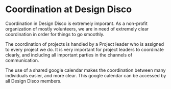 # Coordination at Design Disco

Coordination in Design Disco is extremely imporant. As a non-profit organization of mostly volunteers, we are in need of extremely clear coordination in order for things to go smoothly. 

The coordination of projects is handled by a Project leader who is assigned to every project we do. It is very important for project leaders to coordinate clearly, and including all important parties in the channels of communication. 

The use of a shared google calendar makes the coordination between many individuals easier, and more clear. This google calendar can be accessed by all Design Disco members. 






